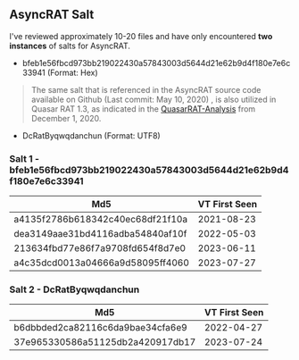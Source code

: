 ## AsyncRAT Salt

I've reviewed approximately 10-20 files and have only encountered **two instances** of salts for AsyncRAT.
- bfeb1e56fbcd973bb219022430a57843003d5644d21e62b9d4f180e7e6c33941 (Format: Hex)
> The same salt that is referenced in the AsyncRAT source code available on Github (Last commit: May 10, 2020) , is also utilized in Quasar RAT 1.3, as indicated in the [QuasarRAT-Analysis](https://github.com/JPCERTCC/QuasarRAT-Analysis/blob/main/quasarrat_decode.py) from December 1, 2020.
- DcRatByqwqdanchun (Format: UTF8)

### Salt 1 - bfeb1e56fbcd973bb219022430a57843003d5644d21e62b9d4f180e7e6c33941 


| Md5                                | VT First Seen |
| ---------------------------------- | ------------|
| a4135f2786b618342c40ec68df21f10a   | 2021-08-23|
| dea3149aae31bd4116adba54840af10f   | 2022-05-03|
| 213634fbd77e86f7a9708fd654f8d7e0   | 2023-06-11|
| a4c35dcd0013a04666a9d58095ff4060   | 2023-07-27|


### Salt 2 - DcRatByqwqdanchun 
| Md5                                | VT First Seen |
| ---------------------------------- | ------------|
| b6dbbded2ca82116c6da9bae34cfa6e9   | 2022-04-27|
| 37e965330586a51125db2a420917db17   | 2023-07-24 |

